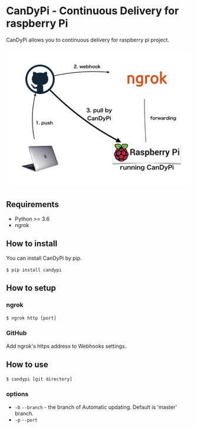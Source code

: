 # CanDyPi - Continuous Delivery for raspberry Pi

CanDyPi allows you to continuous delivery for raspberry pi project.

![structure](docs/images/candypi_structure.png.001.png)

## Requirements

- Python >= 3.6
- ngrok

## How to install

You can install CanDyPi by pip.

`$ pip install candypi`

## How to setup

### ngrok

`$ ngrok http [port]`

### GitHub

Add ngrok's https address to Webhooks settings.

## How to use

`$ candypi [git directory]`

### options

- `-b` `--branch` - the branch of Automatic updating. Default is 'master' branch.
- `-p` `--port`
